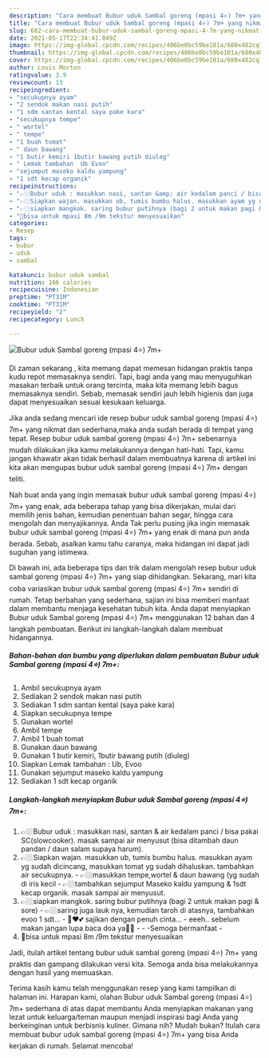 ```yaml
---
description: "Cara membuat Bubur uduk Sambal goreng (mpasi 4⭐) 7m+ yang nikmat dan Mudah Dibuat"
title: "Cara membuat Bubur uduk Sambal goreng (mpasi 4⭐) 7m+ yang nikmat dan Mudah Dibuat"
slug: 682-cara-membuat-bubur-uduk-sambal-goreng-mpasi-4-7m-yang-nikmat-dan-mudah-dibuat
date: 2021-05-17T22:34:41.049Z
image: https://img-global.cpcdn.com/recipes/406be0bc59be101a/680x482cq70/bubur-uduk-sambal-goreng-mpasi-4⭐-7m-foto-resep-utama.jpg
thumbnail: https://img-global.cpcdn.com/recipes/406be0bc59be101a/680x482cq70/bubur-uduk-sambal-goreng-mpasi-4⭐-7m-foto-resep-utama.jpg
cover: https://img-global.cpcdn.com/recipes/406be0bc59be101a/680x482cq70/bubur-uduk-sambal-goreng-mpasi-4⭐-7m-foto-resep-utama.jpg
author: Louis Morton
ratingvalue: 3.9
reviewcount: 13
recipeingredient:
- "secukupnya ayam"
- "2 sendok makan nasi putih"
- "1 sdm santan kental saya pake kara"
- "secukupnya tempe"
- " wortel"
- " tempe"
- "1 buah tomat"
- " daun bawang"
- "1 butir kemiri 1butir bawang putih diuleg"
- " Lemak tambahan  Ub Evoo"
- "sejumput maseko kaldu yampung"
- "1 sdt kecap organik"
recipeinstructions:
- "👉🏼Bubur uduk : masukkan nasi, santan &amp; air kedalam panci / bisa pakai SC(slowcooker). masak sampai air menyusut (bisa ditambah daun pandan / daun salam supaya harum)."
- "👉🏼Siapkan wajan. masukkan ub, tumis bumbu halus. masukkan ayam yg sudah dicincang, masukkan tomat yg sudah dihaluskan. tambahkan air secukupnya.  👉🏼masukkan tempe,wortel &amp; daun bawang (yg sudah di iris kecil 👉🏼tambahkan sejumput Maseko kaldu yampung &amp; 1sdt kecap organik. masak sampai air menyusut."
- "👉🏼siapkan mangkok. saring bubur putihnya (bagi 2 untuk makan pagi &amp; sore) 👉🏼saring juga lauk nya, kemudian taroh di atasnya, tambahkan evoo 1 sdt... 🥣♥️💕 sajikan dengan penuh cinta...  eeeh.. sebelum makan jangan lupa baca doa ya🤲🏻   -Semoga bermanfaat -"
- "📝bisa untuk mpasi 8m /9m tekstur menyesuaikan"
categories:
- Resep
tags:
- bubur
- uduk
- sambal

katakunci: bubur uduk sambal 
nutrition: 166 calories
recipecuisine: Indonesian
preptime: "PT31M"
cooktime: "PT31M"
recipeyield: "2"
recipecategory: Lunch

---
```



![Bubur uduk Sambal goreng (mpasi 4⭐) 7m+](https://img-global.cpcdn.com/recipes/406be0bc59be101a/680x482cq70/bubur-uduk-sambal-goreng-mpasi-4⭐-7m-foto-resep-utama.jpg)

Di zaman  sekarang , kita memang dapat memesan hidangan praktis tanpa kudu repot memasaknya sendiri. Tapi, bagi anda yang mau menyuguhkan masakan terbaik untuk orang tercinta, maka kita memang lebih bagus memasaknya sendiri. Sebab, memasak sendiri jauh lebih higienis dan juga dapat menyesuaikan sesuai kesukaan keluarga.

Jika anda sedang mencari ide resep bubur uduk sambal goreng (mpasi 4⭐) 7m+ yang nikmat dan sederhana,maka anda sudah berada di tempat yang tepat. Resep bubur uduk sambal goreng (mpasi 4⭐) 7m+  sebenarnya mudah dilakukan jika kamu melakukannya dengan hati-hati. Tapi, kamu jangan khawatir akan tidak berhasil dalam membuatnya 
karena di artikel ini kita akan mengupas bubur uduk sambal goreng (mpasi 4⭐) 7m+ dengan teliti.  



Nah buat anda yang ingin memasak bubur uduk sambal goreng (mpasi 4⭐) 7m+ yang enak, ada beberapa tahap yang bisa dikerjakan, mulai dari memilih jenis bahan, kemudian penentuan bahan segar, hingga cara mengolah dan menyajikannya. Anda Tak perlu pusing jika ingin memasak bubur uduk sambal goreng (mpasi 4⭐) 7m+ yang enak di mana pun anda berada. Sebab, asalkan kamu  tahu caranya, maka hidangan ini dapat jadi suguhan yang istimewa.

Di bawah ini, ada beberapa tips dan trik dalam mengolah resep bubur uduk sambal goreng (mpasi 4⭐) 7m+ yang siap dihidangkan. Sekarang, mari kita coba variasikan bubur uduk sambal goreng (mpasi 4⭐) 7m+ sendiri di rumah. Tetap berbahan yang sederhana, sajian ini bisa memberi manfaat dalam membantu menjaga kesehatan tubuh kita. Anda dapat menyiapkan Bubur uduk Sambal goreng (mpasi 4⭐) 7m+ menggunakan 12 bahan dan 4 langkah pembuatan. Berikut ini langkah-langkah dalam membuat hidangannya.

<!--inarticleads1-->

##### Bahan-bahan dan bumbu yang diperlukan dalam pembuatan Bubur uduk Sambal goreng (mpasi 4⭐) 7m+:

1. Ambil secukupnya ayam
1. Sediakan 2 sendok makan nasi putih
1. Sediakan 1 sdm santan kental (saya pake kara)
1. Siapkan secukupnya tempe
1. Gunakan  wortel
1. Ambil  tempe
1. Ambil 1 buah tomat
1. Gunakan  daun bawang
1. Gunakan 1 butir kemiri, 1butir bawang putih (diuleg)
1. Siapkan  Lemak tambahan : Ub, Evoo
1. Gunakan sejumput maseko kaldu yampung
1. Sediakan 1 sdt kecap organik




<!--inarticleads2-->

##### Langkah-langkah menyiapkan Bubur uduk Sambal goreng (mpasi 4⭐) 7m+:

1. 👉🏼Bubur uduk : masukkan nasi, santan &amp; air kedalam panci / bisa pakai SC(slowcooker). masak sampai air menyusut (bisa ditambah daun pandan / daun salam supaya harum).
1. 👉🏼Siapkan wajan. masukkan ub, tumis bumbu halus. masukkan ayam yg sudah dicincang, masukkan tomat yg sudah dihaluskan. tambahkan air secukupnya.  - 👉🏼masukkan tempe,wortel &amp; daun bawang (yg sudah di iris kecil - 👉🏼tambahkan sejumput Maseko kaldu yampung &amp; 1sdt kecap organik. masak sampai air menyusut.
1. 👉🏼siapkan mangkok. saring bubur putihnya (bagi 2 untuk makan pagi &amp; sore) - 👉🏼saring juga lauk nya, kemudian taroh di atasnya, tambahkan evoo 1 sdt... - 🥣♥️💕 sajikan dengan penuh cinta...  - eeeh.. sebelum makan jangan lupa baca doa ya🤲🏻 -   - -Semoga bermanfaat -
1. 📝bisa untuk mpasi 8m /9m tekstur menyesuaikan




Jadi, itulah artikel tentang  bubur uduk sambal goreng (mpasi 4⭐) 7m+  yang praktis dan gampang dilakukan versi kita. Semoga anda bisa melakukannya dengan hasil yang memuaskan. 

Terima kasih kamu telah menggunakan resep yang kami tampilkan di halaman ini. Harapan kami, olahan  Bubur uduk Sambal goreng (mpasi 4⭐) 7m+ sederhana di atas dapat membantu Anda menyiapkan makanan yang lezat untuk keluarga/teman maupun menjadi inspirasi bagi Anda yang berkeinginan untuk berbisnis kuliner. Gimana nih? Mudah bukan? Itulah cara membuat bubur uduk sambal goreng (mpasi 4⭐) 7m+ yang bisa Anda kerjakan di rumah. Selamat mencoba!

